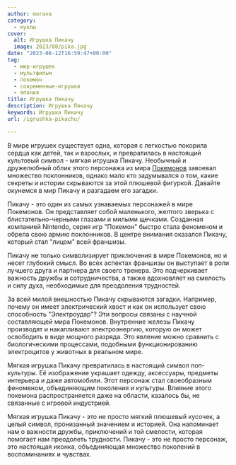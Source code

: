 ```yaml
---
author: morava
category:
  - куклы
cover:
  alt: Игрушка Пикачу
  image: 2023/08/pika.jpg
date: "2023-08-12T16:59:47+00:00"
tag:
  - мир-игрушек
  - мультфильм
  - покемон
  - современные-игрушки
  - япония
title: Игрушка Пикачу
description: Игрушка Пикачу
keywords: Игрушка Пикачу
url: /igrushka-pikachu/

---
```

В мире игрушек существует одна, которая с легкостью покорила сердца как детей, так и взрослых, и превратилась в настоящий культовый символ \- мягкая игрушка Пикачу. Необычный и дружелюбный облик этого персонажа из мира [Покемонов](https://www.adora.ru/igrushki-pokemon/386/) завоевал множество поклонников, однако мало кто задумывался о том, какие секреты и истории скрываются за этой плюшевой фигуркой. Давайте окунемся в мир Пикачу и разгадаем его загадки.

Пикачу \- это один из самых узнаваемых персонажей в мире Покемонов. Он представляет собой маленького, желтого зверька с блистательно-черными глазами и милыми щечками. Созданная компанией Nintendo, серия игр "Покемон" быстро стала феноменом и обрела свою армию поклонников. В центре внимания оказался Пикачу, который стал "лицом" всей франшизы.

Пикачу не только символизирует приключения в мире Покемонов, но и несет глубокий смысл. Во всех аспектах франшизы он выступает в роли лучшего друга и партнера для своего тренера. Это подчеркивает важность дружбы и сотрудничества, а также вдохновляет на смелость и силу духа, необходимые для преодоления трудностей.

За всей милой внешностью Пикачу скрываются загадки. Например, почему он имеет электрический хвост и как он использует свою способность "Электроудар"? Эти вопросы связаны с научной составляющей мира Покемонов. Внутренние железы Пикачу производят и накапливают электроэнергию, которую он может освободить в виде мощного разряда. Это явление можно сравнить с биологическими процессами, подобными функционированию электроцитов у животных в реальном мире.

Мягкая игрушка Пикачу превратилась в настоящий символ поп-культуры. Её изображение украшает одежду, аксессуары, предметы интерьера и даже автомобили. Этот персонаж стал своеобразным феноменом, объединяющим поколения и культуры. Влияние этого покемона распространяется даже на области, казалось бы, не связанные с игровой индустрией.

Мягкая игрушка Пикачу \- это не просто мягкий плюшевый кусочек, а целый символ, пронизанный значением и историей. Она напоминает нам о важности дружбы, приключений и той смелости, которая помогает нам преодолеть трудности. Пикачу \- это не просто персонаж, это настоящая иконка, объединяющая множество поколений в воспоминаниях и чувствах.
